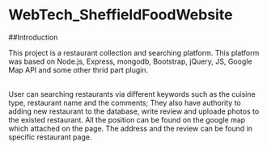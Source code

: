 # WebTech_SheffieldFoodWebsite
##Introduction

This project is a restaurant collection and searching platform. This platform was based on Node.js, Express, mongodb,  Bootstrap, jQuery, JS, Google Map API and some other thrid part plugin.<br><br>

User can searching restaurants via different keywords such as the cuisine type, restaurant name and the comments; They also have authority to adding new restaurant to the database, write review and uploade photos to the existed restaurant. All the position can be found on the google map which attached on the page. The address and the review can be found in specific restaurant page.

